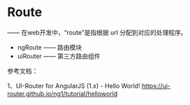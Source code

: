 # Route

—— 在web开发中，“route”是指根据 url 分配到对应的处理程序。

- ngRoute —— 路由模块
- uiRouter —— 第三方路由组件




参考文档：

1、UI-Router for AngularJS (1.x) - Hello World!	https://ui-router.github.io/ng1/tutorial/helloworld



